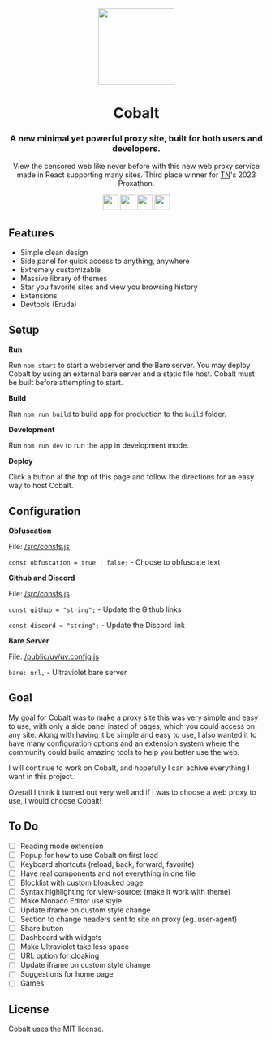 <div align="center">
<img height="150px" src="https://raw.githubusercontent.com/Cobalt-Web/Cobalt/main/src/assets/logo.svg">
<h1>Cobalt</h1>
<h3>A new minimal yet powerful proxy site, built for both users and developers.</h3>
<p>View the censored web like never before with this new web proxy service made in React supporting many sites. Third place winner for <a href="https://github.com/titaniumnetwork-dev">TN</a>'s 2023 Proxathon.</p>
</div>

<p align="center">
<a href="https://repl.it/github/Cobalt-Web/Cobalt"><img height="30px" src="https://raw.githubusercontent.com/FogNetwork/Tsunami/main/deploy/replit2.svg"><img></a>
<a href="https://glitch.com/edit/#!/import/github/Cobalt-Web/Cobalt"><img height="30px" src="https://raw.githubusercontent.com/FogNetwork/Tsunami/main/deploy/glitch2.svg"><img></a>
<a href="https://railway.app/new/template?template=https://github.com/Cobalt-Web/Cobalt"><img height="30px" src="https://raw.githubusercontent.com/FogNetwork/Tsunami/main/deploy/railway2.svg"><img></a>
<a href="https://app.koyeb.com/deploy?type=git&repository=github.com/Cobalt-Web/Cobalt&branch=main&name=Cobalt"><img height="30px" src="https://raw.githubusercontent.com/FogNetwork/Tsunami/main/deploy/koyeb2.svg"><img></a>
</p>

## Features
- Simple clean design
- Side panel for quick access to anything, anywhere
- Extremely customizable
- Massive library of themes
- Star you favorite sites and view you browsing history
- Extensions
- Devtools (Eruda)

## Setup
**Run**

Run `npm start` to start a webserver and the Bare server. You may deploy Cobalt by using an external bare server and a static file host. Cobalt must be built before attempting to start.

**Build**

Run `npm run build` to build app for production to the `build` folder.

**Development**

Run `npm run dev` to run the app in development mode.

**Deploy**

Click a button at the top of this page and follow the directions for an easy way to host Cobalt.

## Configuration

**Obfuscation**

File: [/src/consts.js](https://github.com/Cobalt-Web/Cobalt/blob/main/src/consts.js)

`const obfuscation = true | false;` - Choose to obfuscate text

**Github and Discord**

File: [/src/consts.js](https://github.com/Cobalt-Web/Cobalt/blob/main/src/consts.js)

`const github = "string";` - Update the Github links

`const discord = "string";` - Update the Discord link

**Bare Server**

File: [/public/uv/uv.config.js](https://github.com/Cobalt-Web/Cobalt/blob/main/public/uv/uv.config.js)

`bare: url,` - Ultraviolet bare server

## Goal
My goal for Cobalt was to make a proxy site this was very simple and easy to use, with only a side panel insted of pages, which you could access on any site. Along with having it be simple and easy to use, I also wanted it to have many configuration options and an extension system where the community could build amazing tools to help you better use the web.

I will continue to work on Cobalt, and hopefully I can achive everything I want in this project.

Overall I think it turned out very well and if I was to choose a web proxy to use, I would choose Cobalt!

## To Do
- [ ] Reading mode extension
- [ ] Popup for how to use Cobalt on first load
- [ ] Keyboard shortcuts (reload, back, forward, favorite)
- [ ] Have real components and not everything in one file
- [ ] Blocklist with custom bloacked page
- [ ] Syntax highlighting for view-source: (make it work with theme)
- [ ] Make Monaco Editor use style
- [ ] Update iframe on custom style change
- [ ] Section to change headers sent to site on proxy (eg. user-agent)
- [ ] Share button
- [ ] Dashboard with widgets
- [ ] Make Ultraviolet take less space
- [ ] URL option for cloaking
- [ ] Update iframe on custom style change
- [ ] Suggestions for home page
- [ ] Games

## License
Cobalt uses the MIT license.